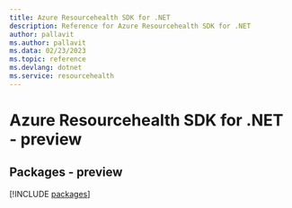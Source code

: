 ```yaml
---
title: Azure Resourcehealth SDK for .NET
description: Reference for Azure Resourcehealth SDK for .NET
author: pallavit
ms.author: pallavit
ms.data: 02/23/2023
ms.topic: reference
ms.devlang: dotnet
ms.service: resourcehealth
---
```

# Azure Resourcehealth SDK for .NET - preview
## Packages - preview
[!INCLUDE [packages](resourcehealth-index.md)]